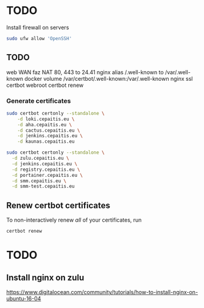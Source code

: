 # TODO

Install firewall on servers

```bash
sudo ufw allow 'OpenSSH'
```

## TODO

web
WAN faz
NAT 80, 443 to 24.41
nginx alias /.well-known to /var/.well-known
docker volume /var/certbot/.well-known:/var/.well-known
nginx ssl
certbot webroot
certbot renew

### Generate certificates

```bash
sudo certbot certonly --standalone \
    -d loki.cepaitis.eu \
    -d aha.cepaitis.eu \
    -d cactus.cepaitis.eu \
    -d jenkins.cepaitis.eu \
    -d kaunas.cepaitis.eu

sudo certbot certonly --standalone \
  -d zulu.cepaitis.eu \
  -d jenkins.cepaitis.eu \
  -d registry.cepaitis.eu \
  -d portainer.cepaitis.eu \
  -d smm.cepaitis.eu \
  -d smm-test.cepaitis.eu
```

## Renew certbot certificates

To non-interactively renew *all* of your certificates, run

    certbot renew

# TODO

## Install nginx on zulu

https://www.digitalocean.com/community/tutorials/how-to-install-nginx-on-ubuntu-16-04

